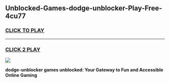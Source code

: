 
## Unblocked-Games-dodge-unblocker-Play-Free-4cu77
<h3>
<a href="https://premium76.site?title=dodge-unblocker&ref=19M">CLICK TO PLAY</a></h3>
<hr>

<h3>
<a href="https://premium76.site?title=dodge-unblocker&ref=19M">CLICK 2 PLAY</a>
  
</h3>

<a href="https://premium76.site?title=dodge-unblocker&ref=19M"><img src="https://clearcache.store/games.png"></a>


**dodge-unblocker games unblocked: Your Gateway to Fun and Accessible Online Gaming**
